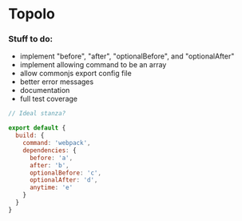 # Topolo

### Stuff to do:
* implement "before", "after", "optionalBefore", and "optionalAfter"
* implement allowing command to be an array
* allow commonjs export config file
* better error messages
* documentation
* full test coverage


```js
// Ideal stanza?

export default {
  build: {
    command: 'webpack',
    dependencies: {
      before: 'a',
      after: 'b',
      optionalBefore: 'c',
      optionalAfter: 'd',
      anytime: 'e'
    }
  }
}

```
